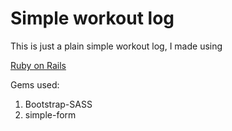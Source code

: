 


# Simple workout log


This is just a plain simple workout log, I made using 

[ Ruby on Rails ](https://github.com/rails/rails)

Gems used:

1. Bootstrap-SASS
2. simple-form



